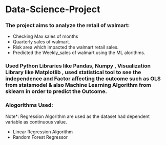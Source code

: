 # Data-Science-Project

### The project aims to analyze the retail of walmart:
  - Checking Max sales of months
  - Quarterly sales of walmart.
  - Risk area which impacted the walmart retail sales.
  - Predicted the Weekly_sales of walmart using the ML alorithms.

### Used Python Libraries like Pandas, Numpy , Visualization Library like Matplotlib , used statistical tool to see the independence and Factor affecting the outcome such as OLS from statsmodel & also Machine Learning Algorithm  from sklearn in order to predict the Outcome.

### Alogorithms Used:
Note*: Regression Algorithm  are used as the dataset had dependent variable as continuous value.

  - Linear Regression Algorithm
  - Random Forest Regressor

